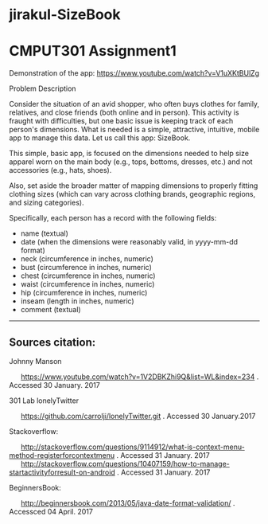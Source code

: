 # jirakul-SizeBook
# CMPUT301 Assignment1 

Demonstration of the app: https://www.youtube.com/watch?v=V1uXKtBUlZg

Problem Description

Consider the situation of an avid shopper, who often buys clothes for family, relatives, and close friends (both online and in person). This activity is fraught with difficulties, but one basic issue is keeping track of each person's dimensions. What is needed is a simple, attractive, intuitive, mobile app to manage this data. Let us call this app: SizeBook.

This simple, basic app, is focused on the dimensions needed to help size apparel worn on the main body (e.g., tops, bottoms, dresses, etc.) and not accessories (e.g., hats, shoes).

Also, set aside the broader matter of mapping dimensions to properly fitting clothing sizes (which can vary across clothing brands, geographic regions, and sizing categories).

Specifically, each person has a record with the following fields:

* name (textual)
* date (when the dimensions were reasonably valid, in yyyy-mm-dd format)
* neck (circumference in inches, numeric)
* bust (circumference in inches, numeric)
* chest (circumference in inches, numeric)
* waist (circumference in inches, numeric)
* hip (circumference in inches, numeric)
* inseam (length in inches, numeric)
* comment (textual)

***

## Sources citation:

Johnny Manson

&nbsp;&nbsp;&nbsp;&nbsp;&nbsp;&nbsp;https://www.youtube.com/watch?v=1V2DBKZhi9Q&list=WL&index=234 . Accessed 30 January. 2017

301 Lab lonelyTwitter

&nbsp;&nbsp;&nbsp;&nbsp;&nbsp;&nbsp;https://github.com/carrolji/lonelyTwitter.git . Accessed 30 January.2017

Stackoverflow:

&nbsp;&nbsp;&nbsp;&nbsp;&nbsp;&nbsp;http://stackoverflow.com/questions/9114912/what-is-context-menu-method-registerforcontextmenu . Accessed 31 January. 2017
&nbsp;&nbsp;&nbsp;&nbsp;&nbsp;&nbsp;http://stackoverflow.com/questions/10407159/how-to-manage-startactivityforresult-on-android . Accessed 31 January. 2017

BeginnersBook:

&nbsp;&nbsp;&nbsp;&nbsp;&nbsp;&nbsp;http://beginnersbook.com/2013/05/java-date-format-validation/ . Accessced 04 April. 2017
